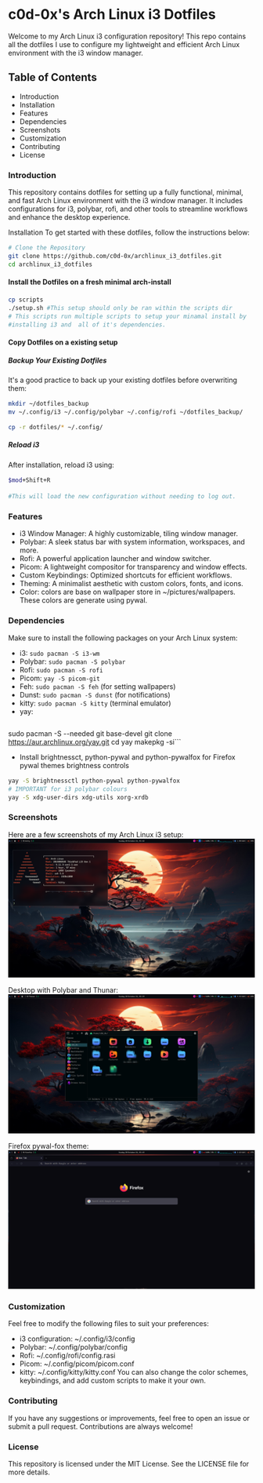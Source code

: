 <!--# Archlinux i3-Dotfiles-->
<!---->
<!--This is a collection of my I3-wm dotfiles with installation scripts.-->
<!---->
<!--<img class="fit-picture" src="./resources/Rice_img.png" alt="RICE IMG" />-->
<!---->
<!--# Installation-->
<!--These scaripts are to be ran on a fresh minimal arch-install.-->
<!--```bash-->
<!--git clone https://github.com/c0d-ox/archlinux_i3_dotfiles.git-->
<!--cd archlinux_i3_dotfiles/scripts-->
<!--./main.sh-->
<!--```-->


# c0d-0x's Arch Linux i3 Dotfiles
Welcome to my Arch Linux i3 configuration repository! This repo contains all the dotfiles I use to configure my lightweight and efficient Arch Linux environment with the i3 window manager.

## Table of Contents
+ Introduction
+ Installation
+ Features
+ Dependencies
+ Screenshots
+ Customization
+ Contributing
+ License

### Introduction
This repository contains dotfiles for setting up a fully functional, minimal, and fast Arch Linux environment with the i3 window manager. It includes configurations for i3, polybar, rofi, and other tools to streamline workflows and enhance the desktop experience.

Installation
To get started with these dotfiles, follow the instructions below:

```bash
# Clone the Repository
git clone https://github.com/c0d-0x/archlinux_i3_dotfiles.git
cd archlinux_i3_dotfiles
```
#### Install the Dotfiles on a fresh minimal arch-install
```bash
cp scripts
./setup.sh #This setup should only be ran within the scripts dir
# This scripts run multiple scripts to setup your minamal install by
#installing i3 and  all of it's dependencies. 
```


#### Copy Dotfiles on a existing setup

##### Backup Your Existing Dotfiles
It's a good practice to back up your existing dotfiles before overwriting them:

```bash
mkdir ~/dotfiles_backup
mv ~/.config/i3 ~/.config/polybar ~/.config/rofi ~/dotfiles_backup/
```

```bash
cp -r dotfiles/* ~/.config/
```
##### Reload i3
After installation, reload i3 using:

```bash
$mod+Shift+R

#This will load the new configuration without needing to log out.
```
### Features
+ i3 Window Manager: A highly customizable, tiling window manager.
+ Polybar: A sleek status bar with system information, workspaces, and more.
+ Rofi: A powerful application launcher and window switcher.
+ Picom: A lightweight compositor for transparency and window effects.
+ Custom Keybindings: Optimized shortcuts for efficient workflows.
+ Theming: A minimalist aesthetic with custom colors, fonts, and icons.
+ Color: colors are base on wallpaper store in ~/pictures/wallpapers. These colors are generate using pywal.

### Dependencies
Make sure to install the following packages on your Arch Linux system:

+ i3: `sudo pacman -S i3-wm`
+ Polybar: `sudo pacman -S polybar`
+ Rofi: `sudo pacman -S rofi`
+ Picom: `yay -S picom-git` 
+ Feh: `sudo pacman -S feh` (for setting wallpapers)
+ Dunst: `sudo pacman -S dunst` (for notifications)
+ kitty: `sudo pacman -S kitty` (terminal emulator)
+ yay:
  ```bash 
sudo pacman -S --needed git base-devel
git clone https://aur.archlinux.org/yay.git
cd yay
makepkg -si``` 

+ Install brightnessct, python-pywal and python-pywalfox for Firefox pywal themes brightness controls
```bash
yay -S brightnessctl python-pywal python-pywalfox
# IMPORTANT for i3 polybar colours
yay -S xdg-user-dirs xdg-utils xorg-xrdb
```

### Screenshots
Here are a few screenshots of my Arch Linux i3 setup:
<img class="fit-picture" src="./resources/setup-3.00.png" alt="RICE IMG" />

Desktop with Polybar and Thunar:
<img class="fit-picture" src="./resources/setup-3.00d.png" alt="RICE IMG" />


Firefox pywal-fox theme:
<img class="fit-picture" src="./resources/setup-3.00b.png" alt="RICE IMG" />


### Customization
Feel free to modify the following files to suit your preferences:

+ i3 configuration: ~/.config/i3/config
+ Polybar: ~/.config/polybar/config
+ Rofi: ~/.config/rofi/config.rasi
+ Picom: ~/.config/picom/picom.conf
+ kitty: ~/.config/kitty/kitty.conf
You can also change the color schemes, keybindings, and add custom scripts to make it your own.

### Contributing
If you have any suggestions or improvements, feel free to open an issue or submit a pull request. Contributions are always welcome!

### License
This repository is licensed under the MIT License. See the LICENSE file for more details.
